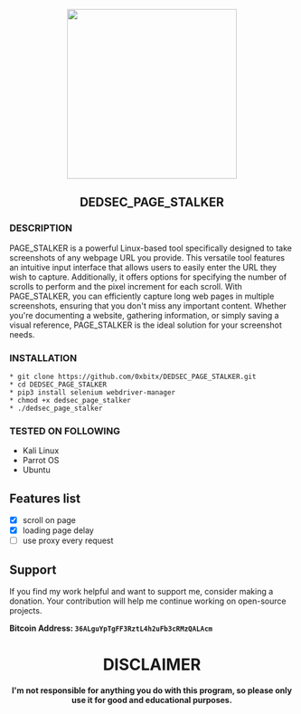 
<p align="center">
<img src="https://cdn1.iconfinder.com/data/icons/DarkGlass_Reworked/128x128/apps/kghostview.png", width="300", height="300">
</p>

<h2 align="center">DEDSEC_PAGE_STALKER</h2>

### DESCRIPTION
PAGE_STALKER is a powerful Linux-based tool specifically designed to take screenshots of any webpage URL you provide. This versatile tool features an intuitive input interface that allows users to easily enter the URL they wish to capture. Additionally, it offers options for specifying the number of scrolls to perform and the pixel increment for each scroll. With PAGE_STALKER, you can efficiently capture long web pages in multiple screenshots, ensuring that you don't miss any important content. Whether you're documenting a website, gathering information, or simply saving a visual reference, PAGE_STALKER is the ideal solution for your screenshot needs.

### INSTALLATION
    * git clone https://github.com/0xbitx/DEDSEC_PAGE_STALKER.git
    * cd DEDSEC_PAGE_STALKER
    * pip3 install selenium webdriver-manager
    * chmod +x dedsec_page_stalker
    * ./dedsec_page_stalker

### TESTED ON FOLLOWING
* Kali Linux 
* Parrot OS 
* Ubuntu

## Features list
- [x] scroll on page
- [x] loading page delay
- [ ] use proxy every request

## Support

If you find my work helpful and want to support me, consider making a donation. Your contribution will help me continue working on open-source projects.

**Bitcoin Address: `36ALguYpTgFF3RztL4h2uFb3cRMzQALAcm`**
   
<h1 align="center"> DISCLAIMER </h1>

<h4 align="center">I'm not responsible for anything you do with this program, so please only use it for good and educational purposes. </h4>
